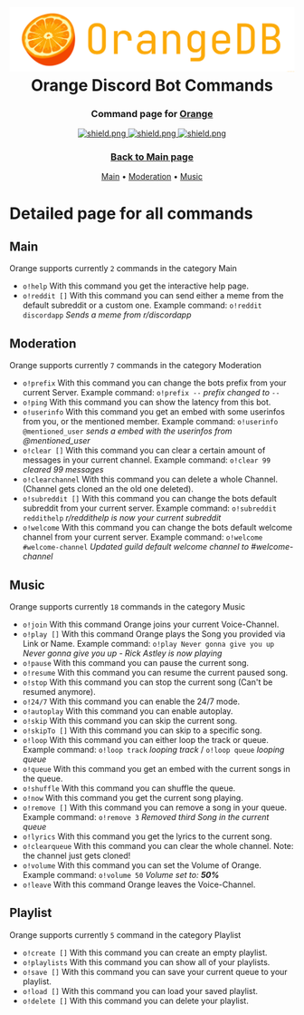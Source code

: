 <h1 align="center">
    <br>
    <a href="https://github.com/jonaskroedel/OrangeDB"><img src="./images/OrangeDB.png"></a>
    <br>
    Orange Discord Bot Commands
    <br>
</h1>

<h3 align=center>Command page for <a href=https://github.com/jonaskroedel/orangedb#readme>Orange</a></h3>

<div align=center>

  <a href="https://discord.gg/EejzQcpMHG">
    <img src="https://discordapp.com/api/guilds/771331659953602601/widget.png?style=shield" alt="shield.png">
  </a>

  <a href="https://github.com/discordjs">
    <img src="https://img.shields.io/badge/discord.js-v13.6.0-blue.svg?logo=npm" alt="shield.png">
  </a>

  <a href="https://github.com/sabattle/CalypsoBot/blob/develop/LICENSE">
    <img src="https://img.shields.io/badge/license-GNU%20GPL%20v3-green" alt="shield.png">
  </a>

</div>

<h3 align="center">
  <a href="https://github.com/jonaskroedel/OrangeDB#readme">Back to Main page</a>
</h3>

<p align="center">
  <a href="#main">Main</a>
  •
  <a href="#moderation">Moderation</a>
  •
  <a href="#music">Music</a>
</p>

# Detailed page for all commands

## Main

Orange supports currently ``2`` commands in the category Main

- ``o!help`` With this command you get the interactive help page.
- ``o!reddit []`` With this command you can send either a meme from the default subreddit or a custom one. Example command: `o!reddit discordapp` _Sends a meme from r/discordapp_ 

## Moderation

Orange supports currently ``7`` commands in the category Moderation

- ``o!prefix`` With this command you can change the bots prefix from your current Server. Example command: `o!prefix --` _prefix changed to `--`_
- ``o!ping`` With this command you can show the latency from this bot.
- ``o!userinfo`` With this command you get an embed with some userinfos from you, or the mentioned member. Example command: `o!userinfo @mentioned_user` _sends a embed with the userinfos from @mentioned_user_
- ``o!clear []`` With this command you can clear a certain amount of messages in your current channel. Example command: `o!clear 99` _cleared 99 messages_
- ``o!clearchannel`` With this command you can delete a whole Channel. (Channel gets cloned an the old one deleted).
- ``o!subreddit []`` With this command you can change the bots default subreddit from your current server. Example command: `o!subreddit reddithelp` _r/reddithelp is now your current subreddit_
- ``o!welcome`` With this command you can change the bots default welcome channel from your current server. Example command: `o!welcome #welcome-channel` _Updated guild default welcome channel to #welcome-channel_


## Music

Orange supports currently ``18`` commands in the category Music

- ``o!join`` With this command Orange joins your current Voice-Channel.
- ``o!play []`` With this command Orange plays the Song you provided via Link or Name. Example command:  `o!play Never gonna give you up` _Never gonna give you up - Rick Astley is now playing_
- ``o!pause`` With this command you can pause the current song.
- ``o!resume`` With this command you can resume the current paused song.
- ``o!stop`` With this command you can stop the current song (Can't be resumed anymore).
- ``o!24/7`` With this command you can enable the 24/7 mode.
- ``o!autoplay`` With this command you can enable autoplay.
- ``o!skip`` With this command you can skip the current song.
- ``o!skipTo []`` With this command you can skip to a specific song.
- ``o!loop`` With this command you can either loop the track or queue. Example command: `o!loop track` _looping track_ / `o!loop queue` _looping queue_
- ``o!queue`` With this command you get an embed with the current songs in the queue.
- ``o!shuffle`` With this command you can shuffle the queue.
- ``o!now`` With this command you get the current song playing.
- ``o!remove []`` With this command you can remove a song in your queue. Example command: `o!remove 3` _Removed third Song in the current queue_
- ``o!lyrics`` With this command you get the lyrics to the current song.
- ``o!clearqueue`` With this command you can clear the whole channel. Note: the channel just gets cloned!
- ``o!volume`` With this command you can set the Volume of Orange. Example command: `o!volume 50` _Volume set to: **50%**_
- ``o!leave`` With this command Orange leaves the Voice-Channel.


## Playlist

Orange supports currently ``5`` command in the category Playlist

- ``o!create []`` With this command you can create an empty playlist.
- ``o!playlists`` With this command you can show all of your playlists.
- ``o!save []`` With this command you can save your current queue to your playlist.
- ``o!load []`` With this command you can load your saved playlist.
- ``o!delete []`` With this command you can delete your playlist.